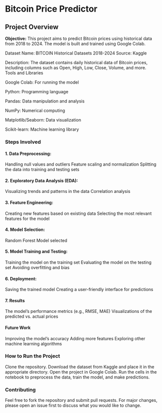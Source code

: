 <h1>Bitcoin Price Predictor</h1>
<h2>Project Overview</h2>
<b>Objective:</b> This project aims to predict Bitcoin prices using historical data from 2018 to 2024. The model is built and trained using Google Colab.
<p>
Dataset Name: BITCOIN Historical Datasets 2018-2024
Source: Kaggle
<p>Description: The dataset contains daily historical data of Bitcoin prices, including columns such as Open, High, Low, Close, Volume, and more.
Tools and Libraries</p>
Google Colab: For running the model
<p>Python: Programming language</p>
<p>Pandas: Data manipulation and analysis</p>
<p>NumPy: Numerical computing</p>
<p>Matplotlib/Seaborn: Data visualization</p>
<p>Scikit-learn: Machine learning library</p>
<p/>
<h3>Steps Involved</h3>

<h4>1. Data Preprocessing:</h4>
Handling null values and outliers
Feature scaling and normalization
Splitting the data into training and testing sets

<h4>2. Exploratory Data Analysis (EDA):</h4>  
Visualizing trends and patterns in the data
Correlation analysis
<h4>3. Feature Engineering:</h4>
Creating new features based on existing data
Selecting the most relevant features for the model

<h4>4. Model Selection:</h4>  
Random Forest Model selected

<h4>5. Model Training and Testing:</h4>
Training the model on the training set
Evaluating the model on the testing set
Avoiding overfitting and bias

<h4>6. Deployment:</h4>
Saving the trained model
Creating a user-friendly interface for predictions

<h4>7. Results </h4>
The model’s performance metrics (e.g., RMSE, MAE)
Visualizations of the predicted vs. actual prices

<h4>Future Work</h4>
Improving the model’s accuracy
Adding more features
Exploring other machine learning algorithms

<h3>How to Run the Project</h3>
Clone the repository.
Download the dataset from Kaggle and place it in the appropriate directory.
Open the project in Google Colab.
Run the cells in the notebook to preprocess the data, train the model, and make predictions.

<h3>Contributing</h3>
Feel free to fork the repository and submit pull requests. For major changes, please open an issue first to discuss what you would like to change.

